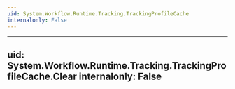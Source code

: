 ```yaml
---
uid: System.Workflow.Runtime.Tracking.TrackingProfileCache
internalonly: False
---
```


---
uid: System.Workflow.Runtime.Tracking.TrackingProfileCache.Clear
internalonly: False
---
